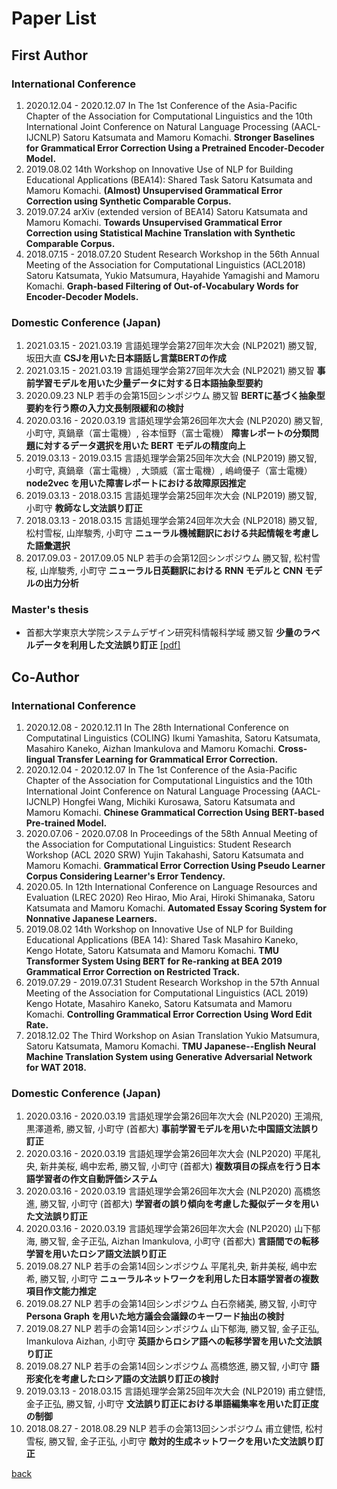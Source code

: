 # Paper List
## First Author
### International Conference
1. 2020.12.04 - 2020.12.07
In The 1st Conference of the Asia-Pacific Chapter of the Association for Computational Linguistics and the 10th International Joint Conference on Natural Language Processing (AACL-IJCNLP)
Satoru Katsumata and Mamoru Komachi.
**Stronger Baselines for Grammatical Error Correction Using a Pretrained Encoder-Decoder Model.**
2. 2019.08.02
14th Workshop on Innovative Use of NLP for Building Educational Applications (BEA14): Shared Task
Satoru Katsumata and Mamoru Komachi.
**(Almost) Unsupervised Grammatical Error Correction using Synthetic Comparable Corpus.**
3. 2019.07.24
arXiv (extended version of BEA14)
Satoru Katsumata and Mamoru Komachi.
**Towards Unsupervised Grammatical Error Correction using Statistical Machine Translation with Synthetic Comparable Corpus.**
4. 2018.07.15 - 2018.07.20
Student Research Workshop in the 56th Annual Meeting of the Association for Computational Linguistics (ACL2018)
Satoru Katsumata, Yukio Matsumura, Hayahide Yamagishi and Mamoru Komachi.
**Graph-based Filtering of Out-of-Vocabulary Words for Encoder-Decoder Models.**

### Domestic Conference (Japan)
1. 2021.03.15 - 2021.03.19
言語処理学会第27回年次大会 (NLP2021)
勝又智, 坂田大直
**CSJを用いた日本語話し言葉BERTの作成**
2. 2021.03.15 - 2021.03.19
言語処理学会第27回年次大会 (NLP2021)
勝又智
**事前学習モデルを用いた少量データに対する日本語抽象型要約**
3. 2020.09.23
NLP 若手の会第15回シンポジウム
勝又智
**BERTに基づく抽象型要約を行う際の入力文長制限緩和の検討**
4. 2020.03.16 - 2020.03.19
言語処理学会第26回年次大会 (NLP2020)
勝又智, 小町守, 真鍋章（富士電機）, 谷本恒野（富士電機）
**障害レポートの分類問題に対するデータ選択を用いた BERT モデルの精度向上**
5. 2019.03.13 - 2019.03.15
言語処理学会第25回年次大会 (NLP2019)
勝又智, 小町守, 真鍋章（富士電機）, 大頭威（富士電機）, 嶋﨑優子（富士電機）
**node2vec を用いた障害レポートにおける故障原因推定**
6. 2019.03.13 - 2018.03.15
言語処理学会第25回年次大会 (NLP2019)
勝又智, 小町守
**教師なし文法誤り訂正**
7. 2018.03.13 - 2018.03.15
言語処理学会第24回年次大会 (NLP2018)
勝又智, 松村雪桜, 山岸駿秀, 小町守
**ニューラル機械翻訳における共起情報を考慮した語彙選択**
8. 2017.09.03 - 2017.09.05
NLP 若手の会第12回シンポジウム
勝又智, 松村雪桜, 山岸駿秀, 小町守
**ニューラル日英翻訳における RNN モデルと CNN モデルの出力分析**

### Master's thesis
- 首都大学東京大学院システムデザイン研究科情報科学域 勝又智
**少量のラベルデータを利用した文法誤り訂正** [[pdf]](./documents/2020/mthesis.pdf)

## Co-Author
### International Conference
1. 2020.12.08 - 2020.12.11
In The 28th International Conference on Computatinal Linguistics (COLING)
Ikumi Yamashita, Satoru Katsumata, Masahiro Kaneko, Aizhan Imankulova and Mamoru Komachi.
**Cross-lingual Transfer Learning for Grammatical Error Correction.**
2. 2020.12.04 - 2020.12.07
In The 1st Conference of the Asia-Pacific Chapter of the Association for Computational Linguistics and the 10th International Joint Conference on Natural Language Processing (AACL-IJCNLP)
Hongfei Wang, Michiki Kurosawa, Satoru Katsumata and Mamoru Komachi.
**Chinese Grammatical Correction Using BERT-based Pre-trained Model.**
3. 2020.07.06 - 2020.07.08
 In Proceedings of the 58th Annual Meeting of the Association for Computational Linguistics: Student Research Workshop (ACL 2020 SRW)
Yujin Takahashi, Satoru Katsumata and Mamoru Komachi.
**Grammatical Error Correction Using Pseudo Learner Corpus Considering Learner's Error Tendency.**
4. 2020.05.
In 12th International Conference on Language Resources and Evaluation (LREC 2020)
Reo Hirao, Mio Arai, Hiroki Shimanaka, Satoru Katsumata and Mamoru Komachi.
**Automated Essay Scoring System for Nonnative Japanese Learners.**
5. 2019.08.02
14th Workshop on Innovative Use of NLP for Building Educational Applications (BEA 14): Shared Task
Masahiro Kaneko, Kengo Hotate, Satoru Katsumata and Mamoru Komachi.
**TMU Transformer System Using BERT for Re-ranking at BEA 2019 Grammatical Error Correction on Restricted Track.**
6. 2019.07.29 - 2019.07.31
Student Research Workshop in the 57th Annual Meeting of the Association for Computational Linguistics (ACL 2019)
Kengo Hotate, Masahiro Kaneko, Satoru Katsumata and Mamoru Komachi.
**Controlling Grammatical Error Correction Using Word Edit Rate.**
7. 2018.12.02
The Third Workshop on Asian Translation
Yukio Matsumura, Satoru Katsumata, Mamoru Komachi.
**TMU Japanese--English Neural Machine Translation System using Generative Adversarial Network for WAT 2018.**

### Domestic Conference (Japan)
1. 2020.03.16 - 2020.03.19
言語処理学会第26回年次大会 (NLP2020)
王鴻飛, 黒澤道希, 勝又智, 小町守 (首都大)
**事前学習モデルを用いた中国語文法誤り訂正**
2. 2020.03.16 - 2020.03.19
言語処理学会第26回年次大会 (NLP2020)
平尾礼央, 新井美桜, 嶋中宏希, 勝又智, 小町守 (首都大)
**複数項目の採点を行う日本語学習者の作文自動評価システム**
3. 2020.03.16 - 2020.03.19
言語処理学会第26回年次大会 (NLP2020)
高橋悠進, 勝又智, 小町守 (首都大)
**学習者の誤り傾向を考慮した擬似データを用いた文法誤り訂正**
4. 2020.03.16 - 2020.03.19
言語処理学会第26回年次大会 (NLP2020)
山下郁海, 勝又智, 金子正弘, Aizhan Imankulova, 小町守 (首都大)
**言語間での転移学習を用いたロシア語文法誤り訂正**
5. 2019.08.27
NLP 若手の会第14回シンポジウム
平尾礼央, 新井美桜, 嶋中宏希, 勝又智, 小町守
**ニューラルネットワークを利用した日本語学習者の複数項目作文能力推定**
6. 2019.08.27
NLP 若手の会第14回シンポジウム
白石奈緒美, 勝又智, 小町守
**Persona Graph を用いた地方議会会議録のキーワード抽出の検討**
7. 2019.08.27
NLP 若手の会第14回シンポジウム
山下郁海, 勝又智, 金子正弘, Imankulova Aizhan, 小町守
**英語からロシア語への転移学習を用いた文法誤り訂正**
8. 2019.08.27
NLP 若手の会第14回シンポジウム
高橋悠進, 勝又智, 小町守
**語形変化を考慮したロシア語の文法誤り訂正の検討**
9. 2019.03.13 - 2018.03.15
言語処理学会第25回年次大会 (NLP2019)
甫立健悟, 金子正弘, 勝又智, 小町守
**文法誤り訂正における単語編集率を用いた訂正度の制御**
10. 2018.08.27 - 2018.08.29
NLP 若手の会第13回シンポジウム
甫立健悟, 松村雪桜, 勝又智, 金子正弘, 小町守
**敵対的生成ネットワークを用いた文法誤り訂正**

[back](./)
